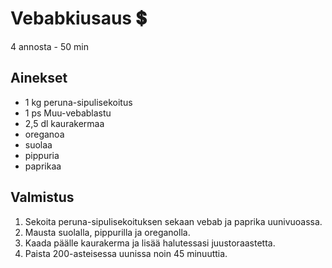 # Vebabkiusaus 💲
4 annosta - 50 min

## Ainekset
- 1 kg peruna-sipulisekoitus
- 1 ps Muu-vebablastu
- 2,5 dl kaurakermaa
- oreganoa
- suolaa
- pippuria
- paprikaa

## Valmistus
1. Sekoita peruna-sipulisekoituksen sekaan vebab ja paprika uunivuoassa.
2. Mausta suolalla, pippurilla ja oreganolla.
3. Kaada päälle kaurakerma ja lisää halutessasi juustoraastetta.
4. Paista 200-asteisessa uunissa noin 45 minuuttia.
